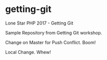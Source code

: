 # getting-git
Lone Star PHP 2017 - Getting Git

Sample Repository from Getting Git workshop.

Change on Master for Push Conflict. Boom!

Local Change. Whew!
